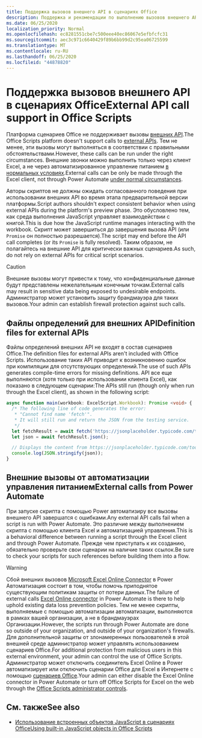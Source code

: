 ```yaml
---
title: Поддержка вызовов внешнего API в сценариях Office
description: Поддержка и рекомендации по выполнению вызовов внешнего API в скрипте Office.
ms.date: 06/25/2020
localization_priority: Normal
ms.openlocfilehash: ec8281551cbe7c500eee40ec86067e5efbfcfc31
ms.sourcegitcommit: aec3c971c6640429f89b6bb99d2c95ea06725599
ms.translationtype: MT
ms.contentlocale: ru-RU
ms.lasthandoff: 06/25/2020
ms.locfileid: "44878820"
---
```

# <a name="external-api-call-support-in-office-scripts"></a><span data-ttu-id="47340-103">Поддержка вызовов внешнего API в сценариях Office</span><span class="sxs-lookup"><span data-stu-id="47340-103">External API call support in Office Scripts</span></span>

<span data-ttu-id="47340-104">Платформа сценариев Office не поддерживает вызовы [внешних API](https://developer.mozilla.org/docs/Web/API).</span><span class="sxs-lookup"><span data-stu-id="47340-104">The Office Scripts platform doesn't support calls to [external APIs](https://developer.mozilla.org/docs/Web/API).</span></span> <span data-ttu-id="47340-105">Тем не менее, эти вызовы могут выполняться в соответствии с правильными обстоятельствами.</span><span class="sxs-lookup"><span data-stu-id="47340-105">However, these calls can be run under the right circumstances.</span></span> <span data-ttu-id="47340-106">Внешние звонки можно выполнить только через клиент Excel, а не через автоматизированное управление питанием [в нормальных условиях](#external-calls-from-power-automate).</span><span class="sxs-lookup"><span data-stu-id="47340-106">External calls can be only be made through the Excel client, not through Power Automate [under normal circumstances](#external-calls-from-power-automate).</span></span>

<span data-ttu-id="47340-107">Авторы скриптов не должны ожидать согласованного поведения при использовании внешних API во время этапа предварительной версии платформы.</span><span class="sxs-lookup"><span data-stu-id="47340-107">Script authors shouldn't expect consistent behavior when using external APIs during the platform's preview phase.</span></span> <span data-ttu-id="47340-108">Это обусловлено тем, как среда выполнения JavaScript управляет взаимодействии с книгой.</span><span class="sxs-lookup"><span data-stu-id="47340-108">This is due how the JavaScript runtime manages interacting with the workbook.</span></span> <span data-ttu-id="47340-109">Скрипт может завершиться до завершения вызова API (или `Promise` он полностью разрешается).</span><span class="sxs-lookup"><span data-stu-id="47340-109">The script may end before the API call completes (or its `Promise` is fully resolved).</span></span> <span data-ttu-id="47340-110">Таким образом, не полагайтесь на внешние API для критически важных сценариев.</span><span class="sxs-lookup"><span data-stu-id="47340-110">As such, do not rely on external APIs for critical script scenarios.</span></span>

> [!CAUTION]
> <span data-ttu-id="47340-111">Внешние вызовы могут привести к тому, что конфиденциальные данные будут представлены нежелательным конечным точкам.</span><span class="sxs-lookup"><span data-stu-id="47340-111">External calls may result in sensitive data being exposed to undesirable endpoints.</span></span> <span data-ttu-id="47340-112">Администратор может установить защиту брандмауэра для таких вызовов.</span><span class="sxs-lookup"><span data-stu-id="47340-112">Your admin can establish firewall protection against such calls.</span></span>

## <a name="definition-files-for-external-apis"></a><span data-ttu-id="47340-113">Файлы определений для внешних API</span><span class="sxs-lookup"><span data-stu-id="47340-113">Definition files for external APIs</span></span>

<span data-ttu-id="47340-114">Файлы определений внешних API не входят в состав сценариев Office.</span><span class="sxs-lookup"><span data-stu-id="47340-114">The definition files for external APIs aren't included with Office Scripts.</span></span> <span data-ttu-id="47340-115">Использование таких API приводит к возникновению ошибок при компиляции для отсутствующих определений.</span><span class="sxs-lookup"><span data-stu-id="47340-115">The use of such APIs generates compile-time errors for missing definitions.</span></span> <span data-ttu-id="47340-116">API все еще выполняются (хотя только при использовании клиента Excel), как показано в следующем сценарии:</span><span class="sxs-lookup"><span data-stu-id="47340-116">The APIs still run (though only when run through the Excel client), as shown in the following script:</span></span>

```typescript
async function main(workbook: ExcelScript.Workbook): Promise <void> {
  /* The following line of code generates the error:
   * "Cannot find name 'fetch'".
   * It will still run and return the JSON from the testing service.
   */
  let fetchResult = await fetch('https://jsonplaceholder.typicode.com/todos/1');
  let json = await fetchResult.json();

  // Displays the content from https://jsonplaceholder.typicode.com/todos/1
  console.log(JSON.stringify(json));
}
```

## <a name="external-calls-from-power-automate"></a><span data-ttu-id="47340-117">Внешние вызовы от автоматизации управления питанием</span><span class="sxs-lookup"><span data-stu-id="47340-117">External calls from Power Automate</span></span>

<span data-ttu-id="47340-118">При запуске скрипта с помощью Power автоматизиру все вызовы внешнего API завершатся с ошибками.</span><span class="sxs-lookup"><span data-stu-id="47340-118">Any external API calls fail when a script is run with Power Automate.</span></span> <span data-ttu-id="47340-119">Это различие между выполнением скрипта с помощью клиента Excel и автоматизацией управления.</span><span class="sxs-lookup"><span data-stu-id="47340-119">This is a behavioral difference between running a script through the Excel client and through Power Automate.</span></span> <span data-ttu-id="47340-120">Прежде чем приступать к их созданию, обязательно проверьте свои сценарии на наличие таких ссылок.</span><span class="sxs-lookup"><span data-stu-id="47340-120">Be sure to check your scripts for such references before building them into a flow.</span></span>

> [!WARNING]
> <span data-ttu-id="47340-121">Сбой внешних вызовов [Microsoft Excel Online Connector](/connectors/excelonlinebusiness) в Power Автоматизация состоит в том, чтобы помочь приподнятое существующим политикам защиты от потери данных.</span><span class="sxs-lookup"><span data-stu-id="47340-121">The failure of external calls [Excel Online connector](/connectors/excelonlinebusiness) in Power Automate is there to help uphold existing data loss prevention policies.</span></span> <span data-ttu-id="47340-122">Тем не менее скрипты, выполняемые с помощью автоматизации автоматизации, выполняются в рамках вашей организации, а не в брандмауэрах Организации.</span><span class="sxs-lookup"><span data-stu-id="47340-122">However, the scripts run through Power Automate are done so outside of your organization, and outside of your organization's firewalls.</span></span> <span data-ttu-id="47340-123">Для дополнительной защиты от злонамеренных пользователей в этой внешней среде администратор может управлять использованием сценариев Office.</span><span class="sxs-lookup"><span data-stu-id="47340-123">For additional protection from malicious users in this external environment, your admin can control the use of Office Scripts.</span></span> <span data-ttu-id="47340-124">Администратор может отключить соединитель Excel Online в Power автоматизирует или отключить сценарии Office для Excel в Интернете с помощью [сценариев Office](https://support.microsoft.com/office/19d3c51a-6ca2-40ab-978d-60fa49554dcf).</span><span class="sxs-lookup"><span data-stu-id="47340-124">Your admin can either disable the Excel Online connector in Power Automate or turn off Office Scripts for Excel on the web through the [Office Scripts administrator controls](https://support.microsoft.com/office/19d3c51a-6ca2-40ab-978d-60fa49554dcf).</span></span>

## <a name="see-also"></a><span data-ttu-id="47340-125">См. также</span><span class="sxs-lookup"><span data-stu-id="47340-125">See also</span></span>

- [<span data-ttu-id="47340-126">Использование встроенных объектов JavaScript в сценариях Office</span><span class="sxs-lookup"><span data-stu-id="47340-126">Using built-in JavaScript objects in Office Scripts</span></span>](javascript-objects.md)